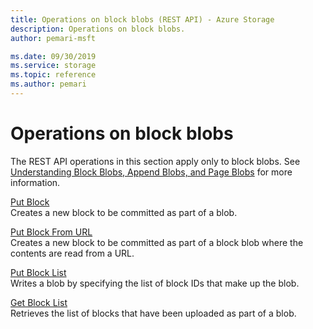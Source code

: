 ```yaml
---
title: Operations on block blobs (REST API) - Azure Storage
description: Operations on block blobs.
author: pemari-msft

ms.date: 09/30/2019
ms.service: storage
ms.topic: reference
ms.author: pemari
---
```


# Operations on block blobs

The REST API operations in this section apply only to block blobs. See [Understanding Block Blobs, Append Blobs, and Page Blobs](Understanding-Block-Blobs--Append-Blobs--and-Page-Blobs.md) for more information.  
  
 [Put Block](Put-Block.md)  
 Creates a new block to be committed as part of a blob.  

 [Put Block From URL](Put-Block-From-URL.md)  
 Creates a new block to be committed as part of a block blob where the contents are read from a URL.  
  
 [Put Block List](Put-Block-List.md)  
 Writes a blob by specifying the list of block IDs that make up the blob.  
  
 [Get Block List](Get-Block-List.md)  
 Retrieves the list of blocks that have been uploaded as part of a blob.
